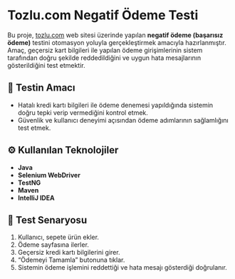 # Tozlu.com Negatif Ödeme Testi

Bu proje, [tozlu.com](https://www.tozlu.com) web sitesi üzerinde yapılan **negatif ödeme (başarısız ödeme)** testini otomasyon yoluyla gerçekleştirmek amacıyla hazırlanmıştır. Amaç, geçersiz kart bilgileri ile yapılan ödeme girişimlerinin sistem tarafından doğru şekilde reddedildiğini ve uygun hata mesajlarının gösterildiğini test etmektir.

## 🎯 Testin Amacı

- Hatalı kredi kartı bilgileri ile ödeme denemesi yapıldığında sistemin doğru tepki verip vermediğini kontrol etmek.
- Güvenlik ve kullanıcı deneyimi açısından ödeme adımlarının sağlamlığını test etmek.

## ⚙️ Kullanılan Teknolojiler

- **Java**
- **Selenium WebDriver**
- **TestNG**
- **Maven**
- **IntelliJ IDEA**

## 🧪 Test Senaryosu

1. Kullanıcı, sepete ürün ekler.
2. Ödeme sayfasına ilerler.
3. Geçersiz kredi kartı bilgilerini girer.
4. “Ödemeyi Tamamla” butonuna tıklar.
5. Sistemin ödeme işlemini reddettiği ve hata mesajı gösterdiği doğrulanır.

